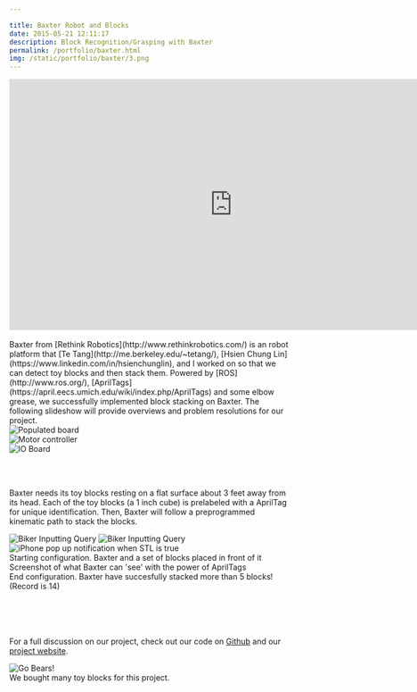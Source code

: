 ```yaml
---

title: Baxter Robot and Blocks
date: 2015-05-21 12:11:17
description: Block Recognition/Grasping with Baxter
permalink: /portfolio/baxter.html
img: /static/portfolio/baxter/3.png
---
```


<div class="center">
	<iframe  width="800" height="450" src="https://www.youtube.com/embed/q37Nc350ZgY" frameborder="0" allowfullscreen></iframe>
</div>
<br>
Baxter from [Rethink Robotics](http://www.rethinkrobotics.com/) is an robot platform that [Te Tang](http://me.berkeley.edu/~tetang/), [Hsien Chung Lin](https://www.linkedin.com/in/hsienchunglin), and I worked on so that we can detect toy blocks and then stack them. Powered by [ROS](http://www.ros.org/), [AprilTags](https://april.eecs.umich.edu/wiki/index.php/AprilTags) and some elbow grease, we successfully implemented block stacking on Baxter. The following slideshow will provide overviews and problem resolutions for our project.

<div class="multiple-items">
	<div><img src="{{ site.baseurl }}/static/portfolio/baxter/2.png" alt="Populated board"></div>
	<div><img src="{{ site.baseurl }}/static/portfolio/baxter/6.png" alt="Motor controller"></div>
	<div><img src="{{ site.baseurl }}/static/portfolio/baxter/5.png" alt="IO Board"></div>
</div>

<script type="text/javascript">
$(document).ready(function(){
  $('.multiple-items').slick({
  	dots: true,
	infinite: false,
	slidesToShow: 1,
	slidesToScroll: 1,
	adaptiveHeight: true
  });
});
</script>

<br><br>


Baxter needs its toy blocks resting on a flat surface about 3 feet away from its head. Each of the toy blocks (a 1 inch cube) is prelabeled with a AprilTag for unique identification. Then, Baxter will follow a preprogrammed kinematic path to stack the blocks.

<div class="img_row">
	<img class="contain_col one" src="{{ site.baseurl }}/static/portfolio/baxter/7.jpg" alt="Biker Inputting Query">
	<img class="col one" src="{{ site.baseurl }}/static/portfolio/baxter/3.png" alt="Biker Inputting Query">
	<img class="contain_col one" src="{{ site.baseurl }}/static/portfolio/baxter/4.jpg" alt="iPhone pop up notification when STL is true">
</div>
<div class="col one caption">
	Starting configuration. Baxter and a set of blocks placed in front of it
</div>
<div class="col one caption">
	Screenshot of what Baxter can 'see' with the power of AprilTags
</div>
<div class="col one caption">
	End configuration. Baxter have succesfully stacked more than 5 blocks! (Record is 14)
</div>
<br><br><br><br>

For a full discussion on our project, check out our code on [Github](https://github.com/ucbBaxterTower/BaxterTower) and our [project website](http://ucbbaxtertower.github.io/BaxterTower/).

<div class="center">
	<img class="contain_col" src="{{ site.baseurl }}/static/portfolio/baxter/1.png" alt="Go Bears!">
</div>
<div class="contain_col caption">
	We bought many toy blocks for this project.
</div>
